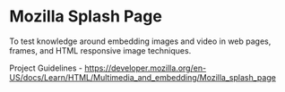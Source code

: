 # Mozilla Splash Page

To test knowledge around embedding images and video in web pages, frames, and HTML responsive image techniques.

Project Guidelines - https://developer.mozilla.org/en-US/docs/Learn/HTML/Multimedia_and_embedding/Mozilla_splash_page
